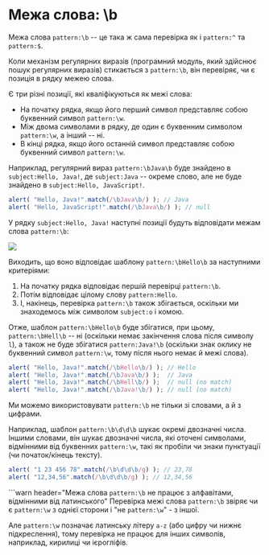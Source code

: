 # Межа слова: \b

Межа слова `pattern:\b` -- це така ж сама перевірка як і `pattern:^` та `pattern:$`.

Коли механізм регулярних виразів (програмний модуль, який здійснює пошук регулярних виразів) стикається з `pattern:\b`, він перевіряє, чи є позиція в рядку межею слова.

Є три різні позиції, які кваліфікуються як межі слова:

- На початку рядка, якщо його перший символ представляє собою буквенний символ `pattern:\w`.
- Між двома символами в рядку, де один є буквенним символом `pattern:\w`, а інший -- ні.
- В кінці рядка, якщо його останній символ представляє собою буквенний символ `pattern:\w`.

Наприклад, регулярний вираз `pattern:\bJava\b` буде знайдено в `subject:Hello, Java!`, де `subject:Java` -- окреме слово, але не буде знайдено в `subject:Hello, JavaScript!`.

```js run
alert( "Hello, Java!".match(/\bJava\b/) ); // Java
alert( "Hello, JavaScript!".match(/\bJava\b/) ); // null
```

У рядку `subject:Hello, Java!` наступні позиції будуть відповідати межам слова `pattern:\b`:

![](hello-java-boundaries.svg)

Виходить, що воно відповідає шаблону `pattern:\bHello\b` за наступними критеріями:

1. На початку рядка відповідає першій перевірці `pattern:\b`.
2. Потім відповідає цілому слову `pattern:Hello`.
3. І, накінець, перевірка `pattern:\b` також збігається, оскільки ми знаходемось між символом `subject:o` і комою.

Отже, шаблон `pattern:\bHello\b` буде збігатися, при цьому, `pattern:\bHell\b` -- ні (оскільки немає закінчення слова після символу `l`), а також не буде збігатися `pattern:Java!\b` (оскільки знак оклику не буквенний символ `pattern:\w`, тому після нього немає й межі слова).

```js run
alert( "Hello, Java!".match(/\bHello\b/) ); // Hello
alert( "Hello, Java!".match(/\bJava\b/) );  // Java
alert( "Hello, Java!".match(/\bHell\b/) );  // null (no match)
alert( "Hello, Java!".match(/\bJava!\b/) ); // null (no match)
```

Ми можемо використовувати `pattern:\b` не тільки зі словами, а й з цифрами.

Наприклад, шаблон `pattern:\b\d\d\b` шукає окремі двозначні числа. Іншими словами, він шукає двозначні числа, які оточені символами, відмінними від буквенних `pattern:\w`, такі як пробіли чи знаки пунктуації (чи початок/кінець тексту).

```js run
alert( "1 23 456 78".match(/\b\d\d\b/g) ); // 23,78
alert( "12,34,56".match(/\b\d\d\b/g) ); // 12,34,56
```

```warn header="Межа слова `pattern:\b` не працює з алфавітами, відмінними від латинського"
Перевірка межі слова `pattern:\b` звіряє чи є `pattern:\w` з однієї сторони і "не `pattern:\w`" - з іншої.

Але `pattern:\w` позначає латинську літеру `a-z` (або цифру чи нижнє підкреслення), тому перевірка не працює для інших символів, наприклад, кирилиці чи ієрогліфів.
```
